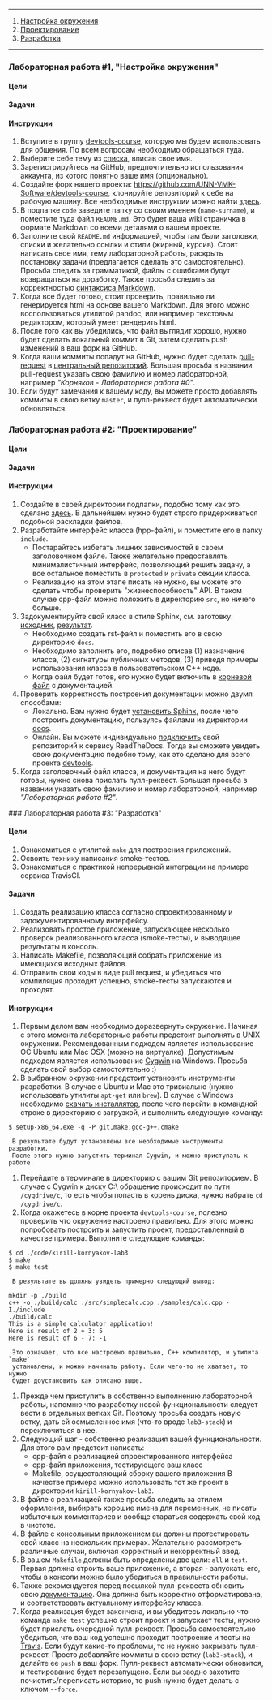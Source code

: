 -----

  1. [Настройка окружения](https://github.com/UNN-VMK-Software/devtools-course/wiki/%D0%9B%D0%B0%D0%B1%D0%BE%D1%80%D0%B0%D1%82%D0%BE%D1%80%D0%BD%D1%8B%D0%B5-%D1%80%D0%B0%D0%B1%D0%BE%D1%82%D1%8B#%D0%9B%D0%B0%D0%B1%D0%BE%D1%80%D0%B0%D1%82%D0%BE%D1%80%D0%BD%D0%B0%D1%8F-%D1%80%D0%B0%D0%B1%D0%BE%D1%82%D0%B0-1-%D0%9D%D0%B0%D1%81%D1%82%D1%80%D0%BE%D0%B9%D0%BA%D0%B0-%D0%BE%D0%BA%D1%80%D1%83%D0%B6%D0%B5%D0%BD%D0%B8%D1%8F)
  1. [Проектирование](https://github.com/UNN-VMK-Software/devtools-course/wiki/%D0%9B%D0%B0%D0%B1%D0%BE%D1%80%D0%B0%D1%82%D0%BE%D1%80%D0%BD%D1%8B%D0%B5-%D1%80%D0%B0%D0%B1%D0%BE%D1%82%D1%8B#%D0%9B%D0%B0%D0%B1%D0%BE%D1%80%D0%B0%D1%82%D0%BE%D1%80%D0%BD%D0%B0%D1%8F-%D1%80%D0%B0%D0%B1%D0%BE%D1%82%D0%B0-2-%D0%9F%D1%80%D0%BE%D0%B5%D0%BA%D1%82%D0%B8%D1%80%D0%BE%D0%B2%D0%B0%D0%BD%D0%B8%D0%B5)
  1. [Разработка](#разработка)

-----

### Лабораторная работа #1, "Настройка окружения"

#### Цели

#### Задачи

#### Инструкции

  1. Вступите в группу [devtools-course](https://groups.google.com/forum/?hl=ru#!forum/devtools-course),
     которую мы будем использовать для общения. По всем вопросам необходимо
     обращаться туда. 
  1. Выберите себе тему из
     [списка](https://docs.google.com/spreadsheet/ccc?key=0AsBBkrQIoSbjdEdTUFRsaUw3LV92eVhwXzYtb0tZNHc#gid=3), 
     вписав свое имя.
  1. Зарегистрируйтесь на GitHub, предпочтительно использования аккаунта, из
     котого понятно ваше имя (опционально).
  1. Создайте форк нашего проекта: <https://github.com/UNN-VMK-Software/devtools-course>,
     клонируйте репозиторий к себе на рабочую машину. Все необходимые инструкции
     можно найти [здесь](https://help.github.com/articles/fork-a-repo).
  1. В подпапке `code` заведите папку со своим именем (`name-surname`), и
     поместите туда файл `README.md`. Это будет ваша wiki страничка в формате
     Markdown со всеми деталями о вашем проекте.
  1. Заполните свой `README.md` информацией, чтобы там были заголовки, списки и 
     желательно ссылки и стили (жирный, курсив). Стоит написать свое имя,
     тему лабораторной работы, раскрыть постановку задачи (предлагается сделать
     это самостоятельно). Просьба следить за грамматикой, файлы с ошибками
     будут возвращаться на доработку. Также просьба следить за корректностью 
     [синтаксиса Markdown](https://help.github.com/articles/github-flavored-markdown).
  1. Когда все будет готово, стоит проверить, правильно ли генерируется html
     на основе вашего Markdown. Для этого можно воспользоваться утилитой pandoc,
     или например текстовым редактором, который умеет рендерить html.
  1. После того как вы убедились, что файл выглядит хорошо, нужно будет
     сделать локальный коммит в Git, затем сделать push изменений в ваш форк на 
     GitHub.
  1. Когда ваши коммиты попадут на GitHub, нужно будет сделать 
     [pull-request](https://help.github.com/articles/using-pull-requests) в
     [центральный репозиторий](https://github.com/UNN-VMK-Software/devtools-course).
     Большая просьба в названии pull-request указать свою фамилию и номер
     лабораторной, например _"Корняков - Лабораторная работа #0"_.
  1. Если будут замечания к вашему коду, вы можете просто добавлять коммиты в
     свою ветку `master`, и пулл-реквест будет автоматически обновляться.

### Лабораторная работа #2: "Проектирование"

#### Цели

#### Задачи

#### Инструкции

  1. Создайте в своей директории подпапки, подобно тому как это сделано 
     [здесь](https://github.com/UNN-VMK-Software/devtools-course/tree/master/code/kirill-kornyakov).
     В дальнейшем нужно будет строго придерживаться подобной раскладки файлов.
  1. Разработайте интерфейс класса (hpp-файл), и поместите его в папку
     `include`. 
     - Постарайтесь избегать лишних зависимостей в своем заголовочном файле.
       Также желательно предоставлять минималистичный интерфейс, позволяющий
       решить задачу, а все остальное поместить в `protected` и `private` секции
       класса.
     - Реализацию на этом этапе писать не нужно, вы можете это сделать чтобы
       проверить "жизнеспособность" API. В таком случае cpp-файл можно положить
       в директорию `src`, но ничего больше.
  1. Задокументируйте свой класс в стиле Sphinx, см. заготовку:
     [исходник](https://raw.github.com/UNN-VMK-Software/devtools-course/master/code/kirill-kornyakov/docs/simplecalc.rst),
     [результат](https://devtools.readthedocs.org/ru/latest/code/kirill-kornyakov/docs/simplecalc.html).
     - Необходимо создать rst-файл и поместить его в свою директорию `docs`.
     - Необходимо заполнить его, подробно описав (1) назначение класса, (2)
       сигнатуры публичных методов, (3) приведя примеры использования класса
       в пользовательском С++ коде.
     - Когда файл будет готов, его нужно будет включить в 
       [корневой файл](https://raw.github.com/UNN-VMK-Software/devtools-course/master/docs/source/index.rst)
       с документацией.
  1. Проверить корректность построения документации можно двумя способами:
     - Локально. Вам нужно будет [установить Sphinx](http://sphinx-doc.org/latest/install.html),
       после чего построить документацию,
       пользуясь файлами из директории 
       [docs](https://github.com/UNN-VMK-Software/devtools-course/tree/master/docs).
     - Онлайн. Вы можете индивидуально 
       [подключить](https://read-the-docs.readthedocs.org/en/latest/getting_started.html#import-your-docs)
       свой репозиторий к сервису ReadTheDocs. Тогда вы сможете увидеть свою
       документацию подобно тому, как это сделано для всего проекта
       [devtools](https://devtools.readthedocs.org).
  1. Когда заголовочный файл класса, и документация на него будут готовы, нужно
     снова прислать пулл-реквест. Большая просьба в названии указать свою
     фамилию и номер лабораторной, например _"Лабораторная работа #2"_.

<a name="разработка"/>
### Лабораторная работа #3: "Разработка"

#### Цели

  1. Ознакомиться с утилитой `make` для построения приложений.
  1. Освоить технику написания smoke-тестов.
  1. Ознакомиться с практикой непрерывной интеграции на примере сервиса TravisCI.

#### Задачи

  1. Создать реализацию класса согласно спроектированному и задокументированному
     интерфейсу.
  1. Реализовать простое приложение, запускающее несколько проверок
     реализованного класса (smoke-тесты), и выводящее результаты в консоль.
  1. Написать Makefile, позволяющий собрать приложение из имеющихся исходных
     файлов.
  1. Отправить свои коды в виде pull request, и убедиться что компиляция
     проходит успешно, smoke-тесты запускаются и проходят.

#### Инструкции

  1. Первым делом вам необходимо доразвернуть окружение. Начиная с этого момента
     лабораторные работы предстоит выполнять в UNIX окружении. Рекомендованным 
     подходом является использование ОС Ubuntu или Mac OSX (можно на виртуалке).
     Допустимым подходом является использование [Cygwin](http://www.cygwin.com/)
     на Windows. Просьба сделать свой выбор самостоятельно :)
  1. В выбранном окружении предстоит установить инструменты разработки. В случае
     с Ubuntu и Mac это тривиально (нужно использовать утилиты `apt-get` или
     `brew`). В случае с Windows необходимо [скачать инсталлятор](http://cygwin.com/install.html),
     после чего перейти в командной строке в директорию с загрузкой, и выполнить
     следующую команду:
```
$ setup-x86_64.exe -q -P git,make,gcc-g++,cmake
```
     В результате будут установлены все необходимые инструменты разработки.
     После этого нужно запустить терминал Cygwin, и можно приступать к работе.
  1. Перейдите в терминале в директорию с вашим Git репозиторием. В случае с
     Cygwin к диску С:\ обращение происходит по пути `/cygdrive/c`, то есть
     чтобы попасть в корень диска, нужно набрать `cd /cygdrive/c`.
  1. Когда окажетесь в корне проекта `devtools-course`, полезно проверить что
     окружение настроено правильно. Для этого можно попробовать построить и 
     запустить проект, предоставленный в качестве примера. Выполните следующие
     команды:
```
$ cd ./code/kirill-kornyakov-lab3
$ make
$ make test
```
     В результате вы должны увидеть примерно следующий вывод:
```
mkdir -p ./build
c++ -o ./build/calc ./src/simplecalc.cpp ./samples/calc.cpp -I./include 
./build/calc
This is a simple calculator application!
Here is result of 2 + 3: 5
Here is result of 6 - 7: -1
```
     Это означает, что все настроено правильно, С++ компилятор, и утилита `make`
     установлены, и можно начинать работу. Если чего-то не хватает, то нужно
     будет доустановить как описано выше.
  1. Прежде чем приступить в собственно выполнению лабораторной работы, напомню
     что разработку новой функциональности следует вести в отдельных ветках Git.
     Поэтому просьба создать новую ветку, дать ей осмысленное имя (что-то вроде
     `lab3-stack`) и переключиться в нее.
  1. Следующий шаг - собственно реализация вашей функциональности. Для этого вам
     предстоит написать:
     - cpp-файл с реализацией спроектированного интерфейса
     - cpp-файл приложения, тестирующего ваш класс
     - Makefile, осуществляющий сборку вашего приложения
     В качестве примера можно использовать тот же проект в директории 
     `kirill-kornyakov-lab3`.
  1. В файле с реализацией также просьба следить за стилем оформления, выбирать
     хорошие имена для переменных, не писать избыточных комментариев и вообще
     стараться содержать свой код в чистоте.
  1. В файле с консольным приложением вы должны протестировать свой класс на 
     нескольких примерах. Желательно рассмотреть различные случаи, включая
     корректный и некорректный ввод.
  1. В вашем `Makefile` должны быть определены две цели: `all` и `test`. Первая
     должна строить ваше приложение, а вторая - запускать его, чтобы в консоли 
     можно было убедиться в правильности работы.
  1. Также рекомендуется перед посылкой пулл-реквеста обновить свою
     [документацию](https://devtools.readthedocs.org/ru/latest/). Она должна
     быть корректно отформатирована, и соответствовать актуальному интерфейсу 
     класса.
  1. Когда реализация будет закончена, и вы убедитесь локально что команда `make
     test` успешно строит проект и запускает тесты, нужно будет прислать
     очередной пулл-реквест. Просьба самостоятельно убедиться, что ваш код
     успешно проходит построение и тесты на 
     [Travis](https://travis-ci.org/UNN-VMK-Software/devtools-course/pull_requests).
     Если будут какие-то проблемы, то не нужно закрывать пулл-реквест. Просто
     добавляйте коммиты в свою ветку (`lab3-stack`), и делайте ее `push` в ваш
     форк. Пулл-реквест автоматически обновится, и тестирование будет
     перезапущено. Если вы заодно захотите почистить/переписать историю, то push
     нужно будет делать с ключом `--force`.